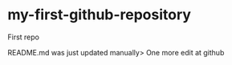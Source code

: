 # my-first-github-repository
First repo

README.md was just updated manually> One more edit at github
